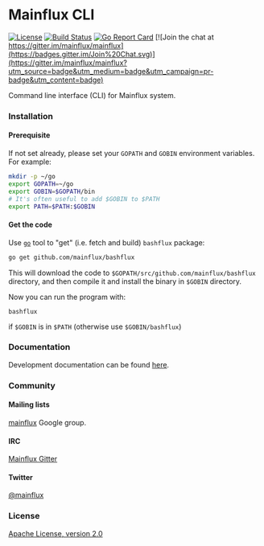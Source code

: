# Mainflux CLI

[![License](https://img.shields.io/badge/license-Apache%20v2.0-blue.svg)](LICENSE)
[![Build Status](https://travis-ci.org/mainflux/bashflux.svg?branch=master)](https://travis-ci.org/mainflux/bashflux)
[![Go Report Card](https://goreportcard.com/badge/github.com/mainflux/bashflux)](https://goreportcard.com/report/github.com/mainflux/bashflux)
[![Join the chat at https://gitter.im/mainflux/mainflux](https://badges.gitter.im/Join%20Chat.svg)](https://gitter.im/mainflux/mainflux?utm_source=badge&utm_medium=badge&utm_campaign=pr-badge&utm_content=badge)

Command line interface (CLI) for Mainflux system.

### Installation
#### Prerequisite
If not set already, please set your `GOPATH` and `GOBIN` environment variables. For example:
```bash
mkdir -p ~/go
export GOPATH=~/go
export GOBIN=$GOPATH/bin
# It's often useful to add $GOBIN to $PATH
export PATH=$PATH:$GOBIN
```

#### Get the code
Use [`go`](https://golang.org/cmd/go/) tool to "get" (i.e. fetch and build) `bashflux` package:
```bash
go get github.com/mainflux/bashflux
```

This will download the code to `$GOPATH/src/github.com/mainflux/bashflux` directory,
and then compile it and install the binary in `$GOBIN` directory.

Now you can run the program with:
```
bashflux
```
if `$GOBIN` is in `$PATH` (otherwise use `$GOBIN/bashflux`)

### Documentation
Development documentation can be found [here](http://mainflux.io/).

### Community
#### Mailing lists
[mainflux](https://groups.google.com/forum/#!forum/mainflux) Google group.

#### IRC
[Mainflux Gitter](https://gitter.im/Mainflux/mainflux?utm_source=badge&utm_medium=badge&utm_campaign=pr-badge&utm_content=badge)

#### Twitter
[@mainflux](https://twitter.com/mainflux)

### License
[Apache License, version 2.0](LICENSE)
